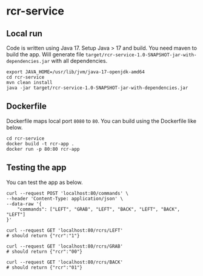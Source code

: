 # rcr-service


## Local run

Code is written using Java 17. Setup Java > 17 and build. You need maven to build the app.
Will generate file `target/rcr-service-1.0-SNAPSHOT-jar-with-dependencies.jar` with all dependencies.

```
export JAVA_HOME=/usr/lib/jvm/java-17-openjdk-amd64
cd rcr-service
mvn clean install
java -jar target/rcr-service-1.0-SNAPSHOT-jar-with-dependencies.jar
```


## Dockerfile

Dockerfile maps local port `8080` to `80`.
You can build using the Dockerfile like below.

```
cd rcr-service
docker build -t rcr-app .
docker run -p 80:80 rcr-app
```


## Testing the app

You can test the app as below.

```
curl --request POST 'localhost:80/commands' \
--header 'Content-Type: application/json' \
--data-raw '{
    "commands": ["LEFT", "GRAB", "LEFT", "BACK", "LEFT", "BACK", "LEFT"]
}'

curl --request GET 'localhost:80/rcrs/LEFT'
# should return {"rcr":"1"}

curl --request GET 'localhost:80/rcrs/GRAB'
# should return {"rcr":"00"}

curl --request GET 'localhost:80/rcrs/BACK'
# should return {"rcr":"01"}
```

